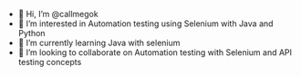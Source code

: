 - 👋 Hi, I’m @callmegok
- 👀 I’m interested in Automation testing using Selenium with Java and Python
- 🌱 I’m currently learning Java with selenium
- 💞️ I’m looking to collaborate on Automation testing with Selenium and API testing concepts 


<!---
callmegok/callmegok is a ✨ special ✨ repository because its `README.md` (this file) appears on your GitHub profile.
You can click the Preview link to take a look at your changes.
--->
